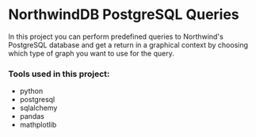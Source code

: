 # NorthwindDB PostgreSQL Queries
In this project you can perform predefined queries to Northwind's PostgreSQL database and get a return in a graphical context by choosing which type of graph you want to use for the query.

### Tools used in this project:

- python
- postgresql
- sqlalchemy
- pandas
- mathplotlib
